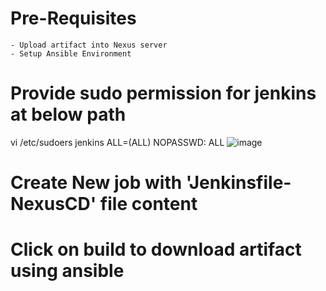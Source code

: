 # Pre-Requisites
    - Upload artifact into Nexus server
    - Setup Ansible Environment
# Provide sudo permission for jenkins at below path
  vi /etc/sudoers
    jenkins ALL=(ALL)       NOPASSWD: ALL
  ![image](https://user-images.githubusercontent.com/58024415/100513792-d5b18080-3195-11eb-9703-ad3f28479b22.png)
# Create New job with 'Jenkinsfile-NexusCD' file content
# Click on build to download artifact using ansible   
